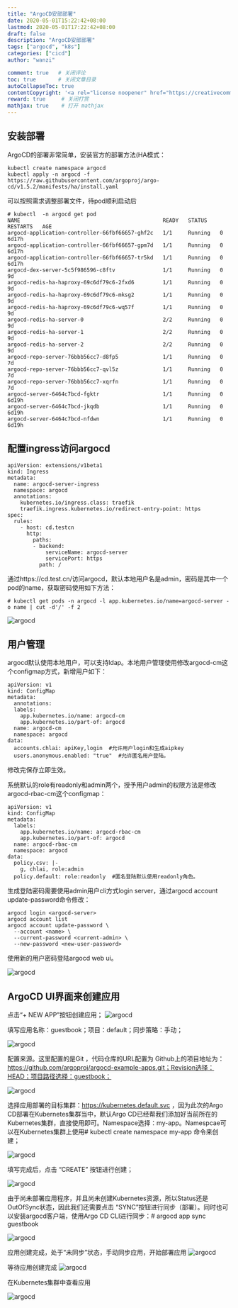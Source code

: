 ```yaml
---
title: "ArgoCD安部部署"
date: 2020-05-01T15:22:42+08:00
lastmod: 2020-05-01T17:22:42+08:00
draft: false
description: "ArgoCD安部部署"
tags: ["argocd", "k8s"]
categories: ["cicd"]
author: "wanzi"

comment: true   # 关闭评论
toc: true       # 关闭文章目录
autoCollapseToc: true
contentCopyright: '<a rel="license noopener" href="https://creativecommons.org/licenses/by-nc-nd/4.0/" target="_blank">CC BY-NC-ND 4.0</a>'
reward: true     # 关闭打赏
mathjax: true    # 打开 mathjax
---
```



## 安装部署
ArgoCD的部署非常简单，安装官方的部署方法(HA模式：

```
kubectl create namespace argocd
kubectl apply -n argocd -f https://raw.githubusercontent.com/argoproj/argo-cd/v1.5.2/manifests/ha/install.yaml
```

可以按照需求调整部署文件，待pod顺利启动后

```
# kubectl  -n argocd get pod
NAME                                             READY   STATUS    RESTARTS   AGE
argocd-application-controller-66fbf66657-ghf2c   1/1     Running   0          6d17h
argocd-application-controller-66fbf66657-gpm7d   1/1     Running   0          6d17h
argocd-application-controller-66fbf66657-tr5kd   1/1     Running   0          6d17h
argocd-dex-server-5c5f986596-c8ftv               1/1     Running   0          9d
argocd-redis-ha-haproxy-69c6df79c6-2fxd6         1/1     Running   0          9d
argocd-redis-ha-haproxy-69c6df79c6-mksg2         1/1     Running   0          9d
argocd-redis-ha-haproxy-69c6df79c6-wq57f         1/1     Running   0          9d
argocd-redis-ha-server-0                         2/2     Running   0          9d
argocd-redis-ha-server-1                         2/2     Running   0          9d
argocd-redis-ha-server-2                         2/2     Running   0          9d
argocd-repo-server-76bbb56cc7-d8fp5              1/1     Running   0          7d
argocd-repo-server-76bbb56cc7-qvl5z              1/1     Running   0          7d
argocd-repo-server-76bbb56cc7-xqrfn              1/1     Running   0          7d
argocd-server-6464c7bcd-fgktr                    1/1     Running   0          6d19h
argocd-server-6464c7bcd-jkqdb                    1/1     Running   0          6d19h
argocd-server-6464c7bcd-nfdwn                    1/1     Running   0          6d19h
```

## 配置ingress访问argocd

```
apiVersion: extensions/v1beta1
kind: Ingress
metadata:
  name: argocd-server-ingress
  namespace: argocd
  annotations:
    kubernetes.io/ingress.class: traefik
    traefik.ingress.kubernetes.io/redirect-entry-point: https
spec:
  rules:
    - host: cd.testcn
      http:
        paths:
        - backend:
            serviceName: argocd-server
            servicePort: https
          path: /
```

通过https://cd.test.cn/访问argocd，默认本地用户名是admin，密码是其中一个pod的name，获取密码使用如下方法：

```
# kubectl get pods -n argocd -l app.kubernetes.io/name=argocd-server -o name | cut -d'/' -f 2
```
![argocd](/images/2020/argocd-install-001.jpeg)


## 用户管理
argocd默认使用本地用户，可以支持ldap。本地用户管理使用修改argocd-cm这个configmap方式，新增用户如下：

```
apiVersion: v1
kind: ConfigMap
metadata:
  annotations:
  labels:
    app.kubernetes.io/name: argocd-cm
    app.kubernetes.io/part-of: argocd
  name: argocd-cm
  namespace: argocd
data:
  accounts.chlai: apiKey,login  #允许用户login和生成aipkey
  users.anonymous.enabled: "true"  #允许匿名用户登陆。
```

修改完保存立即生效。

系统默认的role有readonly和admin两个，授予用户admin的权限方法是修改argocd-rbac-cm这个configmap：

```
apiVersion: v1
kind: ConfigMap
metadata:
  labels:
    app.kubernetes.io/name: argocd-rbac-cm
    app.kubernetes.io/part-of: argocd
  name: argocd-rbac-cm
  namespace: argocd
data:
  policy.csv: |-
    g, chlai, role:admin
  policy.default: role:readonly  #匿名登陆默认使用readonly角色。
```

生成登陆密码需要使用admin用户cli方式login server，通过argocd account update-password命令修改：


```
argocd login <argocd-server>
argocd account list
argocd account update-password \
  --account <name> \
  --current-password <current-admin> \
  --new-password <new-user-password>
```

使用新的用户密码登陆argocd web ui。

![argocd](/images/2020/argocd-install-002.png)


## ArgoCD UI界面来创建应用
点击“+ NEW APP”按钮创建应用；
![argocd](/images/2020/argocd-install-003.png)

填写应用名称：guestbook；项目：default；同步策略：手动；

![argocd](/images/2020/argocd-install-004.png)


配置来源。这里配置的是Git ，代码仓库的URL配置为 Github上的项目地址为：https://github.com/argoproj/argocd-example-apps.git；Revision选择：HEAD；项目路径选择：guestbook；

![argocd](/images/2020/argocd-install-005.png)


选择应用部署的目标集群：https://kubernetes.default.svc ，因为此次的Argo CD部署在Kubernetes集群当中，默认Argo CD已经帮我们添加好当前所在的Kubernetes集群，直接使用即可。Namespace选择：my-app。Namespcae可以在Kubernetes集群上使用# kubectl create namespace my-app 命令来创建；

![argocd](/images/2020/argocd-install-006.png)


填写完成后，点击 “CREATE” 按钮进行创建；

![argocd](/images/2020/argocd-install-007.png)


由于尚未部署应用程序，并且尚未创建Kubernetes资源，所以Status还是OutOfSync状态，因此我们还需要点击 “SYNC”按钮进行同步（部署）。同时也可以安装argocd客户端，使用Argo CD CLI进行同步：# argocd app sync guestbook

![argocd](/images/2020/argocd-install-008.png)


应用创建完成，处于“未同步”状态，手动同步应用，开始部署应用
![argocd](/images/2020/argocd-install-009.png)


等待应用创建完成
![argocd](/images/2020/argocd-install-010.png)


在Kubernetes集群中查看应用

![argocd](/images/2020/argocd-install-011.png)

